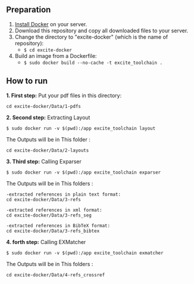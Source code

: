## Preparation
1. [Install Docker](https://docs.docker.com/install/linux/docker-ce/ubuntu/#install-docker-ce-1) on your server.
2. Download this repository and copy all downloaded files to your server.
3. Change the directory to "excite-docker" (which is the name of repository):
    - ```$ cd excite-docker```
4. Build an image from a Dockerfile:
    - ```$ sudo docker build --no-cache -t excite_toolchain .```

## How to run
**1. First step:** Put your pdf files in this directory:
```
cd excite-docker/Data/1-pdfs
```
**2. Second step:** Extracting Layout 
```
$ sudo docker run -v $(pwd):/app excite_toolchain layout
```
The Outputs will be in This folder :
```
cd excite-docker/Data/2-layouts
```
**3. Third step:** Calling Exparser
```
$ sudo docker run -v $(pwd):/app excite_toolchain exparser
```
The Outputs will be in This folders :
```
-extracted references in plain text format:
cd excite-docker/Data/3-refs

-extracted references in xml format:
cd excite-docker/Data/3-refs_seg

-extracted references in BibTeX format: 
cd excite-docker/Data/3-refs_bibtex 
```
**4. forth step:** Calling EXMatcher
```
$ sudo docker run -v $(pwd):/app excite_toolchain exmatcher
```
The Outputs will be in This folders :
```
cd excite-docker/Data/4-refs_crossref
```